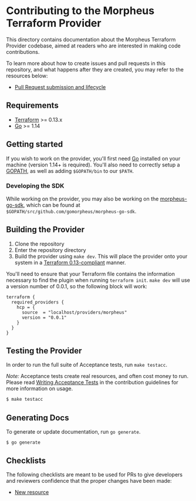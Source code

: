 # Contributing to the Morpheus Terraform Provider

This directory contains documentation about the Morpheus Terraform Provider codebase, aimed at readers who are interested in making code contributions.

To learn more about how to create issues and pull requests in this repository, and what happens after they are created, you may refer to the resources below:
- [Pull Request submission and lifecycle](pull-request-lifecycle.md)

## Requirements

- [Terraform](https://www.terraform.io/downloads.html) >= 0.13.x
- [Go](https://golang.org/doc/install) >= 1.14

## Getting started
If you wish to work on the provider, you'll first need [Go](http://www.golang.org) installed on your machine (version 1.14+ is required). You'll also need to correctly setup a [GOPATH](http://golang.org/doc/code.html#GOPATH), as well as adding `$GOPATH/bin` to our `$PATH`.

### Developing the SDK

While working on the provider, you may also be working on the [morpheus-go-sdk](https://github.com/gomorpheus/morpheus-go-sdk), which can be found at `$GOPATH/src/github.com/gomorpheus/morpheus-go-sdk`.

## Building the Provider

1. Clone the repository
1. Enter the repository directory
1. Build the provider using `make dev`. This will place the provider onto your system in a [Terraform 0.13-compliant](https://www.terraform.io/upgrade-guides/0-13.html#in-house-providers) manner.

You'll need to ensure that your Terraform file contains the information necessary to find the plugin when running `terraform init`. `make dev` will use a version number of 0.0.1, so the following block will work:

```hcl
terraform {
  required_providers {
    hcp = {
      source  = "localhost/providers/morpheus"
      version = "0.0.1"
    }
  }
}
```

## Testing the Provider

In order to run the full suite of Acceptance tests, run `make testacc`.

*Note:* Acceptance tests create real resources, and often cost money to run. Please read [Writing Acceptance Tests](writing-tests.md) in the contribution guidelines for more information on usage.

```sh
$ make testacc
```

## Generating Docs

To generate or update documentation, run `go generate`.
```shell script
$ go generate
```

## Checklists

The following checklists are meant to be used for PRs to give developers and reviewers confidence that the proper changes have been made:

* [New resource](checklist-resource.md)
